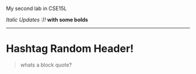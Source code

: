 My second lab in CSE15L

*Italic Updates :)!* **with some bolds**

---

# Hashtag Random Header!
> whats a block quote?
